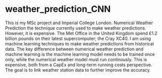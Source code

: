 # weather_prediction_CNN

This is my MSc project and Imperial College London. Numerical Weather Prediction the technique currently used to make weather predictions. However, it is expensive. 
The Met Office in the United Kingdom spend £1.2 billion pounds on their latest supercomputer; the Cray XC40. I am using machine learning techniques to make weather 
predictions from historical data. The key difference between numerical weather prediction and machine learning is the machine learning model needs to be trained once only,
while the numerical weather model must run continously. This is expensive, both from a CapEx and long-term running costs perspective. The goal is to link weather station 
data to further improve the accuracy.
